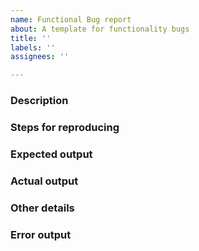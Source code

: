 ```yaml
---
name: Functional Bug report
about: A template for functionality bugs
title: ''
labels: ''
assignees: ''

---
```


### Description

### Steps for reproducing

### Expected output

### Actual output

### Other details

### Error output

